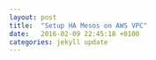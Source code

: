 ```yaml
---
layout: post
title:  "Setup HA Mesos on AWS VPC"
date:   2016-02-09 22:45:18 +0100
categories: jekyll update
---
```



